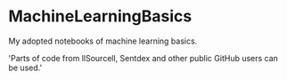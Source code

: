 # MachineLearningBasics
My adopted notebooks of machine learning basics. 

'Parts of code from llSourcell, Sentdex and other public GitHub users can be used.'
